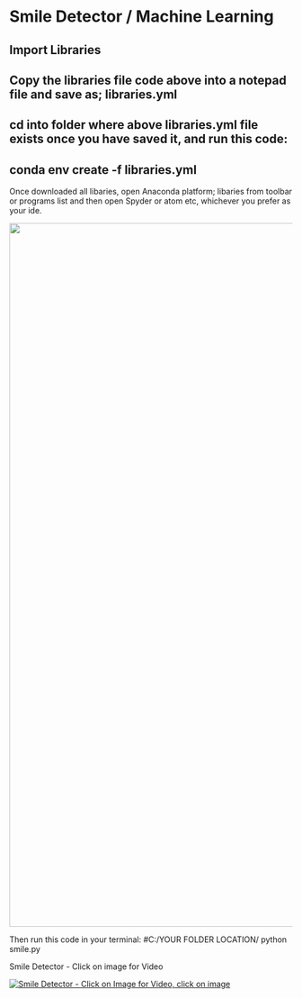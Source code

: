 # Smile Detector / Machine Learning

## Import Libraries

## Copy the libraries file code above into a notepad file and save as; libraries.yml

## cd into folder where above libraries.yml file exists once you have saved it, and run this code: 

## conda env create -f libraries.yml

Once downloaded all libaries, open Anaconda platform; libaries from toolbar or programs list and then open Spyder or atom etc, whichever you prefer as your ide.

<img src="https://s3-eu-west-1.amazonaws.com/website38/AnacondaCapture.png" width="1250px">

Then run this code in your terminal: #C:/YOUR FOLDER LOCATION/ python smile.py


Smile Detector - Click on image for Video

[![Smile Detector - Click on Image for Video, click on image](https://s3-eu-west-1.amazonaws.com/website38/SmileCapture.JPG)](https://s3-eu-west-1.amazonaws.com/website38/Video+12_05_2019+10_41_09+AM.mp4)
